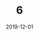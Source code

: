 ---
title: 06
date: 2019-12-01
location: Pontevedra, Galicia
img_url: https://i.ibb.co/RDFZGPB/06.jpg
original_fn: 06.jpg
tags:
- Dragonfly
- Animal
---